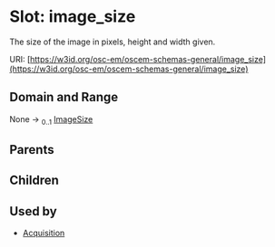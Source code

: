 
# Slot: image_size

The size of the image in pixels, height and width given.

URI: [https://w3id.org/osc-em/oscem-schemas-general/image_size](https://w3id.org/osc-em/oscem-schemas-general/image_size)


## Domain and Range

None &#8594;  <sub>0..1</sub> [ImageSize](ImageSize.md)

## Parents


## Children


## Used by

 * [Acquisition](Acquisition.md)
